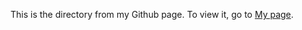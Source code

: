 This is the directory from my Github page. To view it, go to [My page](https://michelrodrigo.github.io/).
